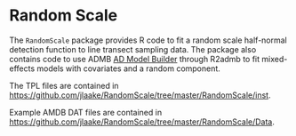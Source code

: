 Random Scale
========

The `RandomScale` package provides R code to fit a random scale half-normal detection function to line transect sampling data. The package also 
contains code to use ADMB [AD Model Builder](http://admb-project.org) through R2admb to fit mixed-effects models with covariates and a random component.

The TPL files are contained in https://github.com/jlaake/RandomScale/tree/master/RandomScale/inst.

Example AMDB DAT files are contained in https://github.com/jlaake/RandomScale/tree/master/RandomScale/Data. 
